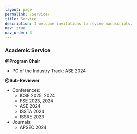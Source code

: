 ```yaml
---
layout: page
permalink: /Service/
title: Service
description: I welcome invitations to review manuscripts.
nav: true
nav_order: 3
---
```


### Academic Service
**@Program Chair**
- PC of the Industry Track: ASE 2024

**@Sub-Reviewer**
- Conferences:
  - ICSE 2025, 2024
  - FSE 2023, 2024
  - ASE 2024
  - ISSTA 2024
  - ISSRE 2023
- Journals:
  - APSEC 2024
